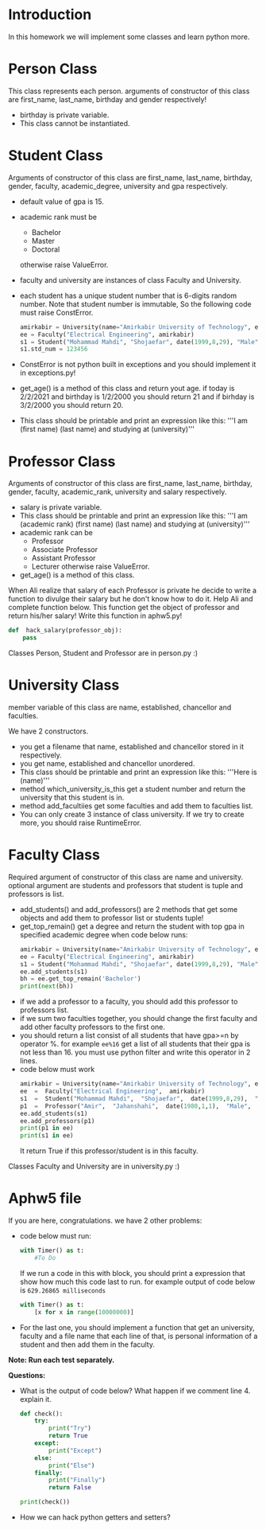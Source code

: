 


# Introduction
In this homework we will implement some classes and learn python more.

# Person Class
This class represents each person. arguments of constructor of this class are first_name, last_name, birthday and gender respectively!
- birthday is private variable.
- This class cannot be instantiated.

# Student Class
Arguments of constructor of this class are first_name, last_name, birthday, gender, faculty, academic_degree, university and gpa respectively.
- default value of gpa is 15.
- academic rank must be
	- Bachelor
	-  Master
	-  Doctoral

  otherwise raise ValueError.
- faculty and university are instances of class Faculty and University.
- each student has a unique student number that is 6-digits random number. Note that student number is immutable, So the following code must raise ConstError.

    ```python
    amirkabir = University(name="Amirkabir University of Technology", established=1928, chancellor="Seyed Ahmad Motamedi")
    ee = Faculty("Electrical Engineering", amirkabir)
    s1 = Student("Mohammad Mahdi", "Shojaefar", date(1999,8,29), "Male", ee, "Bachelor", amirkabir, 12)
    s1.std_num = 123456
    ```
- ConstError is not python built in exceptions and you should implement it in exceptions.py!
- get_age() is a method of this class and return yout age. if today is 2/2/2021 and birthday is 1/2/2000 you should return 21 and if birhday is 3/2/2000 you should return 20.
- This class should be printable and print an expression like this:
'''I am (first name) (last name) and studying at (university)'''

# Professor Class
Arguments of constructor of this class are first_name,  last_name,  birthday,  gender,  faculty,  academic_rank,  university and salary respectively.

- salary is private variable.
- This class should be printable and print an expression like this:
  '''I am (academic rank) (first name) (last name) and studying at (university)'''
- academic rank can be
	- Professor
	- Associate Professor
	- Assistant Professor
	- Lecturer
  otherwise raise ValueError.
- get_age() is a method of this class.

When Ali realize that salary of each Professor is private he decide to write a function to divulge their salary but he don't know how to do it. Help Ali and complete function below. This function get the object of professor and return his/her salary! Write this function in aphw5.py!

```python
def  hack_salary(professor_obj):
	pass
```

Classes Person, Student and Professor are in person.py :)

#  University Class
member variable of this class are name,  established,  chancellor and faculties.

We have 2 constructors.
- you get a filename that name, established and chancellor stored in it respectively.
- you get name, established and chancellor unordered.
- This class should be printable and print an expression like this:
'''Here is (name)'''
- method which_university_is_this get a student number and return the university that this student is in.
- method add_facultiies get some faculties and add them to faculties list.
- You can only create 3 instance of class university. If we try to create more, you should raise RuntimeError. 


# Faculty Class
Required argument of constructor of this class are name and university.
optional argument are students and professors that student is tuple and professors is list.
- add_students() and add_professors() are 2 methods that get some objects and add them to professor list or students tuple!
- get_top_remain() get a degree and return the student with top gpa in specified academic degree when code below runs:
	```python
	amirkabir = University(name="Amirkabir University of Technology", established=1928, chancellor="Seyed Ahmad Motamedi")
	ee = Faculty("Electrical Engineering", amirkabir)
	s1 = Student("Mohammad Mahdi", "Shojaefar", date(1999,8,29), "Male", ee, "Bachelor", amirkabir, 12)
	ee.add_students(s1)
	bh = ee.get_top_remain('Bachelor')
	print(next(bh))
	```
- if we add a professor to a faculty, you should add this professor to professors list.
- if we sum two faculties together, you should change the first faculty and add other faculty professors to the first one. 
- you should return a list consist of all students that have gpa>=n by operator %. for example ```ee%16```  get  a list of all students that their gpa is not less than 16. you must use python filter and write this operator in 2 lines.
- code below must work
	```python
	amirkabir = University(name="Amirkabir University of Technology", established=1928, chancellor="Seyed Ahmad Motamedi")
	ee  =  Faculty("Electrical Engineering",  amirkabir)
	s1  =  Student("Mohammad Mahdi",  "Shojaefar",  date(1999,8,29),  "Male",  ee,  "Bachelor",  amirkabir,  16)
	p1  =  Professor("Amir",  "Jahanshahi",  date(1980,1,1),  "Male",  ee,  "Assistant Professor",  amirkabir,  1000000)
	ee.add_students(s1)
	ee.add_professors(p1)
	print(p1 in ee)
	print(s1 in ee)
	```
	It return True if this professor/student is in this faculty.

Classes Faculty and University are in university.py :)

# Aphw5 file
If you are here, congratulations. we have 2 other problems:
- code below must run:
	```python
	with Timer() as t:
		#To Do
	 ```
	 If we run a code in this with block, you should print a expression that show how much this code last to run. for example output of code below is ```629.26865 milliseconds```  
	```python
	with Timer() as t:
		[x for x in range(10000000)]
	```
- For the last one, you should implement a function that get an university, faculty and a file name that each line of that, is personal information of a student and then add them in the faculty.

**Note: Run each test separately.**

**Questions:**

- What is the output of code below? What happen if we comment line 4. explain it.
	```python
	def check():
		try:
			print("Try")
			return True
		except:
			print("Except")
		else:
			print("Else")
		finally:
			print("Finally")
			return False

	print(check())
	```

- How we can hack python getters and setters?

<br>
